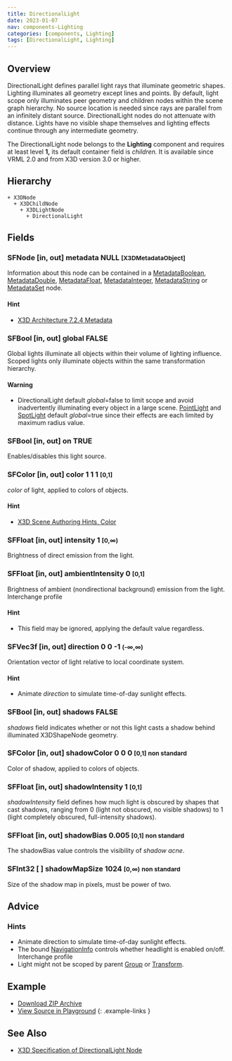 ```yaml
---
title: DirectionalLight
date: 2023-01-07
nav: components-Lighting
categories: [components, Lighting]
tags: [DirectionalLight, Lighting]
---
```

<style>
.post h3 {
  word-spacing: 0.2em;
}
</style>

## Overview

DirectionalLight defines parallel light rays that illuminate geometric shapes. Lighting illuminates all geometry except lines and points. By default, light scope only illuminates peer geometry and children nodes within the scene graph hierarchy. No source location is needed since rays are parallel from an infinitely distant source. DirectionalLight nodes do not attenuate with distance. Lights have no visible shape themselves and lighting effects continue through any intermediate geometry.

The DirectionalLight node belongs to the **Lighting** component and requires at least level **1,** its default container field is *children.* It is available since VRML 2.0 and from X3D version 3.0 or higher.

## Hierarchy

```
+ X3DNode
  + X3DChildNode
    + X3DLightNode
      + DirectionalLight
```

## Fields

### SFNode [in, out] **metadata** NULL <small>[X3DMetadataObject]</small>

Information about this node can be contained in a [MetadataBoolean](/x_ite/components/core/metadataboolean/), [MetadataDouble](/x_ite/components/core/metadatadouble/), [MetadataFloat](/x_ite/components/core/metadatafloat/), [MetadataInteger](/x_ite/components/core/metadatainteger/), [MetadataString](/x_ite/components/core/metadatastring/) or [MetadataSet](/x_ite/components/core/metadataset/) node.

#### Hint

- [X3D Architecture 7.2.4 Metadata](https://www.web3d.org/specifications/X3Dv4/ISO-IEC19775-1v4-IS/Part01/components/core.html#Metadata)

### SFBool [in, out] **global** FALSE

Global lights illuminate all objects within their volume of lighting influence. Scoped lights only illuminate objects within the same transformation hierarchy.

#### Warning

- DirectionalLight default *global*=false to limit scope and avoid inadvertently illuminating every object in a large scene. [PointLight](/x_ite/components/lighting/pointlight/) and [SpotLight](/x_ite/components/lighting/spotlight/) default *global*=true since their effects are each limited by maximum radius value.

### SFBool [in, out] **on** TRUE

Enables/disables this light source.

### SFColor [in, out] **color** 1 1 1 <small>[0,1]</small>

*color* of light, applied to colors of objects.

#### Hint

- [X3D Scene Authoring Hints, Color](https://www.web3d.org/x3d/content/examples/X3dSceneAuthoringHints.html#Color)

### SFFloat [in, out] **intensity** 1 <small>[0,∞)</small>

Brightness of direct emission from the light.

### SFFloat [in, out] **ambientIntensity** 0 <small>[0,1]</small>

Brightness of ambient (nondirectional background) emission from the light. Interchange profile

#### Hint

- This field may be ignored, applying the default value regardless.

### SFVec3f [in, out] **direction** 0 0 -1 <small>(-∞,∞)</small>

Orientation vector of light relative to local coordinate system.

#### Hint

- Animate *direction* to simulate time-of-day sunlight effects.

### SFBool [in, out] **shadows** FALSE

*shadows* field indicates whether or not this light casts a shadow behind illuminated X3DShapeNode geometry.

### SFColor [in, out] **shadowColor** 0 0 0 <small>[0,1]</small> <small class="blue">non standard</small>

Color of shadow, applied to colors of objects.

### SFFloat [in, out] **shadowIntensity** 1 <small>[0,1]</small>

*shadowIntensity* field defines how much light is obscured by shapes that cast shadows, ranging from 0 (light not obscured, no visible shadows) to 1 (light completely obscured, full-intensity shadows).

### SFFloat [in, out] **shadowBias** 0.005 <small>[0,1]</small> <small class="blue">non standard</small>

The shadowBias value controls the visibility of *shadow acne*.

### SFInt32 [ ] **shadowMapSize** 1024 <small>[0,∞)</small> <small class="blue">non standard</small>

Size of the shadow map in pixels, must be power of two.

## Advice

### Hints

- Animate direction to simulate time-of-day sunlight effects.
- The bound [NavigationInfo](/x_ite/components/navigation/navigationinfo/) controls whether headlight is enabled on/off. Interchange profile
- Light might not be scoped by parent [Group](/x_ite/components/grouping/group/) or [Transform](/x_ite/components/grouping/transform/).

## Example

<x3d-canvas class="bl" src="https://create3000.github.io/media/examples/Lighting/DirectionalLight/DirectionalLight.x3d" update="auto"></x3d-canvas>

- [Download ZIP Archive](https://create3000.github.io/media/examples/Lighting/DirectionalLight/DirectionalLight.zip)
- [View Source in Playground](/x_ite/playground/?url=https://create3000.github.io/media/examples/Lighting/DirectionalLight/DirectionalLight.x3d)
{: .example-links }

## See Also

- [X3D Specification of DirectionalLight Node](https://www.web3d.org/documents/specifications/19775-1/V4.0/Part01/components/lighting.html#DirectionalLight)
